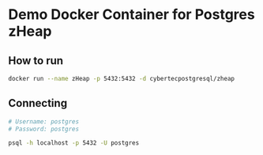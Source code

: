 # Demo Docker Container for Postgres zHeap

## How to run

```sh
docker run --name zHeap -p 5432:5432 -d cybertecpostgresql/zheap
```

## Connecting

```sh
# Username: postgres
# Password: postgres

psql -h localhost -p 5432 -U postgres
```
